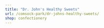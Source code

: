```yaml
---
title: "Dr. John's Healthy Sweets"
url: /comsock-park/dr-johns-healthy-sweets/
shop: confectionery
---
```

